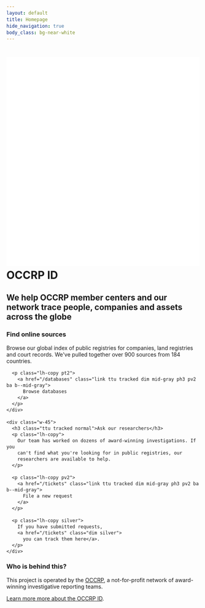 ```yaml
---
layout: default
title: Homepage
hide_navigation: true
body_class: bg-near-white
---
```


<div class="bg--pattern bg-black bg-center cover bb">
  <div class="center mw8 pv5 tc">
    <h1 class="white ttu tracked-tight normal f1">
      <img class="w2" src="/static/svg/logo-white.svg"> OCCRP ID
    </h1>
    <h2 class="white normal ttu tracked-mega">
      We help OCCRP member centers and our network trace people,
      companies and assets across the globe
    </h2>
  </div>
</div>

<div class="bg-white pv5">
  <div class="center mw8 flex justify-between">
    <div class="w-45">
      <h3 class="ttu tracked normal">Find online sources</h3>
      <p class="lh-copy">
        Browse our global index of public registries for companies, land
        registries and court records.
        We've pulled together over 900 sources from 184 countries.
      </p>

      <p class="lh-copy pt2">
        <a href="/databases" class="link ttu tracked dim mid-gray ph3 pv2 ba b--mid-gray">
          Browse databases
        </a>
      </p>
    </div>

    <div class="w-45">
      <h3 class="ttu tracked normal">Ask our researchers</h3>
      <p class="lh-copy">
        Our team has worked on dozens of award-winning investigations. If you
        can't find what you're looking for in public registries, our
        researchers are available to help.
      </p>

      <p class="lh-copy pv2">
        <a href="/tickets" class="link ttu tracked dim mid-gray ph3 pv2 ba b--mid-gray">
          File a new request
        </a>
      </p>

      <p class="lh-copy silver">
        If you have submitted requests,
        <a href="/tickets" class="dim silver">
          you can track them here</a>.
      </p>
    </div>
  </div>
</div>

<div class="center mw8 pv5">
  <h3 class="mb0 normal ttu tracked">Who is behind this?</h3>

  <p class="lh-copy ameasure-wide">
    This project is operated by the
    <a href="https://www.occrp.org/en/about-us" class="mid-gray dim"
      title="Organized Crime and Corruption Reporting Project"
    >OCCRP</a>,
    a not-for-profit network of award-winning investigative reporting teams.
  </p>

  <p class="lh-copy measure-wide">
    <a href="/about" class="dim mid-gray">Learn more more about the OCCRP ID</a>.
  </p>
</div>
